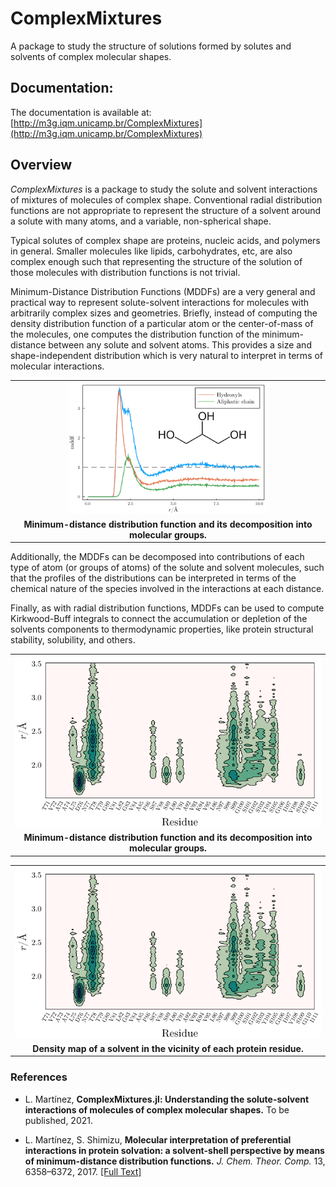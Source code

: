 # ComplexMixtures

A package to study the structure of solutions formed by solutes and solvents of complex molecular shapes.

## Documentation:

The documentation is available at: [http://m3g.iqm.unicamp.br/ComplexMixtures](http://m3g.iqm.unicamp.br/ComplexMixtures)

## Overview

*ComplexMixtures* is a package to study the solute and solvent interactions of
mixtures of molecules of complex shape. Conventional radial distribution
functions are not appropriate to represent the structure of a solvent
around a solute with many atoms, and a variable, non-spherical shape.     

Typical solutes of complex shape are proteins, nucleic acids, and
polymers in general. Smaller molecules like lipids, carbohydrates, etc,
are also complex enough such that representing the structure of the
solution of those molecules with distribution functions is not trivial.

Minimum-Distance Distribution Functions (MDDFs) are a very general and
practical way to represent solute-solvent interactions for molecules
with arbitrarily complex sizes and geometries. Briefly, instead of
computing the density distribution function of a particular atom or the
center-of-mass of the molecules, one computes the distribution function
of the minimum-distance between any solute and solvent atoms. This
provides a size and shape-independent distribution which is very natural
to interpret in terms of molecular interactions.   

<table style="border:0px solid white" width=100%><tr><td align=center>
<img width=65% src="https://github.com/m3g/ComplexMixturesExamples/raw/main/MDDF/mddf_atom_contrib.png">
</td>
</tr><td align=center><b>Minimum-distance distribution function and its decomposition into molecular groups.</b> 
</td></tr></table>

Additionally, the MDDFs can be decomposed into contributions of each
type of atom (or groups of atoms) of the solute and solvent molecules,
such that the profiles of the distributions can be interpreted in terms
of the chemical nature of the species involved in the interactions at
each distance.   

Finally, as with radial distribution functions, MDDFs can be used to
compute Kirkwood-Buff integrals to connect the accumulation or depletion
of the solvents components to thermodynamic properties, like protein
structural stability, solubility, and others.

<table style="border:0px solid white" width=100%><tr><td align=center>
<img width=100% src="https://github.com/m3g/ComplexMixturesExamples/raw/main/Density2D/density2D.png">
</td>
</tr><td align=center><b>Minimum-distance distribution function and its decomposition into molecular groups.</b> 
</td></tr></table>

<table style="border:0px solid white" width=100%><tr><td align=center>
<img width=100% src="https://github.com/m3g/ComplexMixturesExamples/raw/main/Density2D/density2D.png">
</td>
</tr><td align=center><b>
Density map of a solvent in the vicinity of each protein residue.
</b> 
</td></tr></table>

### References

* L. Martínez, **ComplexMixtures.jl: Understanding the solute-solvent interactions
  of molecules of complex molecular shapes.** To be published, 2021.

* L. Martínez, S. Shimizu, **Molecular interpretation of preferential
  interactions in protein solvation: a solvent-shell perspective by
  means of minimum-distance distribution functions.** *J. Chem. Theor.
  Comp.* 13, 6358–6372, 2017. [[Full Text]](http://pubs.acs.org/doi/abs/10.1021/acs.jctc.7b00599)




